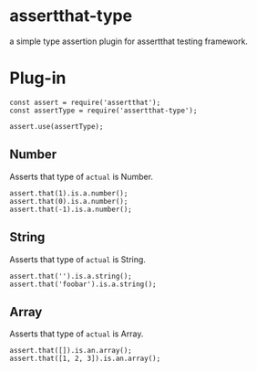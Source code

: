 # assertthat-type
a simple type assertion plugin for assertthat testing framework.

# Plug-in
```
const assert = require('assertthat');
const assertType = require('assertthat-type');

assert.use(assertType);
```

## Number
Asserts that type of `actual` is Number.

```
assert.that(1).is.a.number();
assert.that(0).is.a.number();
assert.that(-1).is.a.number();
```

## String
Asserts that type of `actual` is String.

```
assert.that('').is.a.string();
assert.that('foobar').is.a.string();
```

## Array
Asserts that type of `actual` is Array.

```
assert.that([]).is.an.array();
assert.that([1, 2, 3]).is.an.array();
```
